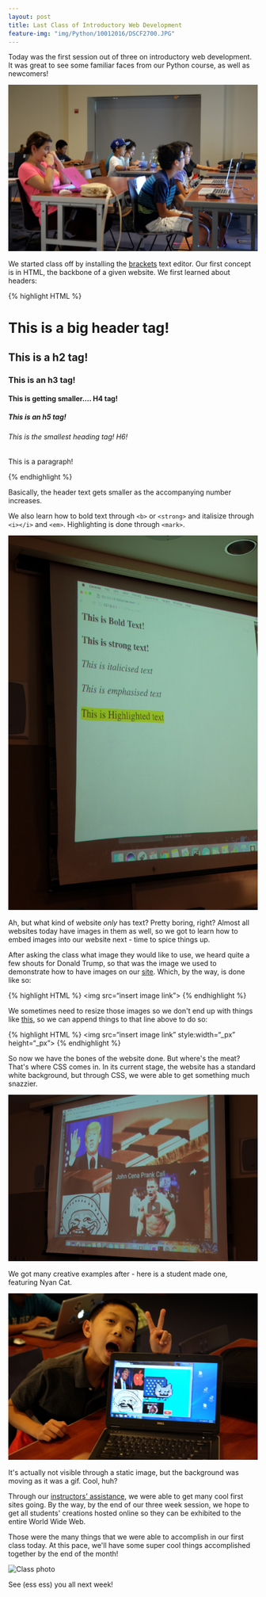 ```yaml
---
layout: post
title: Last Class of Introductory Web Development
feature-img: "img/Python/10012016/DSCF2700.JPG"
---
```


Today was the first session out of three on introductory web development. It was great to see some familiar faces from our Python course, as well as newcomers!

![Unofficial class pic](/img/Webdev/10082016/DSCF2738.JPG)

We started class off by installing the [brackets](http://brackets.io/) text editor. Our first concept is in HTML, the backbone of a given website. We first learned about headers:

{% highlight HTML %}
<h1>This is a big header tag!</h1>
<h2>This is a h2 tag!</h2>
<h3>This is an h3 tag!</h3>
<h4>This is getting smaller.... H4 tag!</h4>
<h5>This is an h5 tag!</h5>
<h6>This is the smallest heading tag! H6!</h6>
<p>This is a paragraph!</p>
{% endhighlight %}

Basically, the header text gets smaller as the accompanying number increases.

We also learn how to bold text through `<b>` or `<strong>` and italisize through `<i></i>` and `<em>`. Highlighting is done through `<mark>`.

![Example of those tags](/img/Webdev/10082016/DSCF2755.JPG)

Ah, but what kind of website *only* has text? Pretty boring, right? Almost all websites today have images in them as well, so we got to learn how to embed images into our website next - time to spice things up.

After asking the class what image they would like to use, we heard quite a few shouts for Donald Trump, so that was the image we used to demonstrate how to have images on our [site](/img/Webdev/10082016/DSCF2755.JPG). Which, by the way, is done like so:

{% highlight HTML %}
<img src=“insert image link”>
{% endhighlight %}

We sometimes need to resize those images so we don't end up with things like [this](/img/Webdev/10082016/DSCF2764.JPG), so we can append things to that line above to do so:

{% highlight HTML %}
<img src=“insert image link” style:width=“_px” height=“_px”>
{% endhighlight %}

So now we have the bones of the website done. But where's the meat? That's where CSS comes in. In its current stage, the website has a standard white background, but through CSS, we were able to get something much snazzier.

![Chocolate](/img/Webdev/10082016/DSCF2777.JPG)

We got many creative examples after - here is a student made one, featuring Nyan Cat.

![Nyan](/img/Webdev/10082016/DSCF2781.JPG)

It's actually not visible through a static image, but the background was moving as it was a gif. Cool, huh?

Through our [instructors' assistance](/img/Webdev/10082016/DSCF2782.JPG), we were able to get many cool first sites going. By the way, by the end of our three week session, we hope to get all students' creations hosted online so they can be exhibited to the entire World Wide Web.

Those were the many things that we were able to accomplish in our first class today. At this pace, we'll have some super cool things accomplished together by the end of the month!

![Class photo](/img/Webdev/10082016/DSCF2785.JPG)

See (ess ess) you all next week!